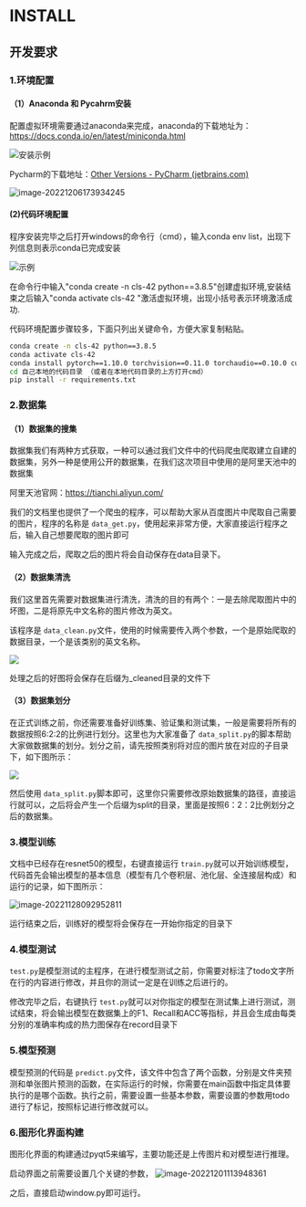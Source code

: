 # INSTALL

## 开发要求

### 1.环境配置

#### （1）Anaconda 和 Pycahrm安装

配置虚拟环境需要通过anaconda来完成，anaconda的下载地址为：https://docs.conda.io/en/latest/miniconda.html

![安装示例](https://img-blog.csdnimg.cn/img_convert/491b9e4ef50e79197270eecfb2a40d34.png)

Pycharm的下载地址：[Other Versions - PyCharm (jetbrains.com)](https://www.jetbrains.com/pycharm/download/other.html)

![image-20221206173934245](https://vehicle4cm.oss-cn-beijing.aliyuncs.com/imgs/image-20221206173934245.png)

#### (2)代码环境配置

程序安装完毕之后打开windows的命令行（cmd），输入conda env list，出现下列信息则表示conda已完成安装

![示例](https://img-blog.csdnimg.cn/img_convert/949b1ddaa51e12f81bfb603542a27d93.png)

在命令行中输入"conda create -n cls-42 python==3.8.5"创建虚拟环境,安装结束之后输入"conda activate cls-42
"激活虚拟环境，出现小括号表示环境激活成功.

代码环境配置步骤较多，下面只列出关键命令，方便大家复制粘贴。

```bash
conda create -n cls-42 python==3.8.5
conda activate cls-42
conda install pytorch==1.10.0 torchvision==0.11.0 torchaudio==0.10.0 cudatoolkit=11.3
cd 自己本地的代码目录 （或者在本地代码目录的上方打开cmd）
pip install -r requirements.txt
```

### 2.数据集

#### （1）数据集的搜集

数据集我们有两种方式获取，一种可以通过我们文件中的代码爬虫爬取建立自建的数据集，另外一种是使用公开的数据集，在我们这次项目中使用的是阿里天池中的数据集

阿里天池官网：https://tianchi.aliyun.com/

我们的文档里也提供了一个爬虫的程序，可以帮助大家从百度图片中爬取自己需要的图片，程序的名称是 `data_get.py`，使用起来非常方便，大家直接运行程序之后，输入自己想要爬取的图片即可


输入完成之后，爬取之后的图片将会自动保存在data目录下。


#### （2）数据集清洗

我们这里首先需要对数据集进行清洗，清洗的目的有两个：一是去除爬取图片中的坏图，二是将原先中文名称的图片修改为英文。

该程序是 `data_clean.py`文件，使用的时候需要传入两个参数，一个是原始爬取的数据目录，一个是该类别的英文名称。

![](https://markdown.liuchengtu.com/work/uploads/upload_e58d6fb468440785d6f820d12050e477.png)


处理之后的好图将会保存在后缀为_cleaned目录的文件下

#### （3）数据集划分

在正式训练之前，你还需要准备好训练集、验证集和测试集，一般是需要将所有的数据按照6:2:2的比例进行划分。这里也为大家准备了 `data_split.py`的脚本帮助大家做数据集的划分。划分之前，请先按照类别将对应的图片放在对应的子目录下，如下图所示：

![](https://markdown.liuchengtu.com/work/uploads/upload_3479d1d49d6090b6596273f17e02e11d.png)


然后使用 `data_split.py`脚本即可，这里你只需要修改原始数据集的路径，直接运行就可以，之后将会产生一个后缀为split的目录，里面是按照6：2：2比例划分之后的数据集。

### 3.模型训练

文档中已经存在resnet50的模型，右键直接运行 `train.py`就可以开始训练模型，代码首先会输出模型的基本信息（模型有几个卷积层、池化层、全连接层构成）和运行的记录，如下图所示：

![image-20221128092952811](https://cmfighting.oss-cn-shenzhen.aliyuncs.com/iiimgs/image-20221128092952811.png)

运行结束之后，训练好的模型将会保存在一开始你指定的目录下

### 4.模型测试

`test.py`是模型测试的主程序，在进行模型测试之前，你需要对标注了todo文字所在行的内容进行修改，并且你的测试一定是在训练之后进行的。

修改完毕之后，右键执行 `test.py`就可以对你指定的模型在测试集上进行测试，测试结束，将会输出模型在数据集上的F1、Recall和ACC等指标，并且会生成由每类分别的准确率构成的热力图保存在record目录下

### 5.模型预测

模型预测的代码是 `predict.py`文件，该文件中包含了两个函数，分别是文件夹预测和单张图片预测的函数，在实际运行的时候，你需要在main函数中指定具体要执行的是哪个函数。执行之前，需要设置一些基本参数，需要设置的参数用todo进行了标记，按照标记进行修改就可以。

### 6.图形化界面构建

图形化界面的构建通过pyqt5来编写，主要功能还是上传图片和对模型进行推理。

启动界面之前需要设置几个关键的参数，
![image-20221201113948361](https://cmfighting.oss-cn-shenzhen.aliyuncs.com/iiimgs/image-20221201113948361.png)

之后，直接启动window.py即可运行。
